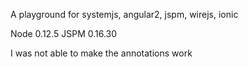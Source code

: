 A playground for systemjs, angular2, jspm, wirejs, ionic

Node 0.12.5
JSPM 0.16.30

I was not able to make the annotations work
